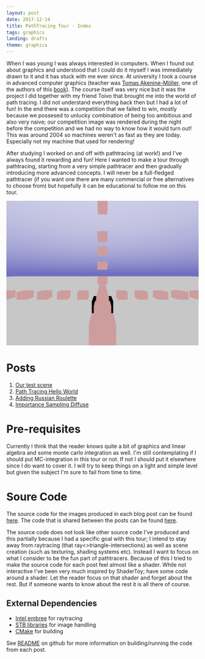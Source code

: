 ```yaml
---
layout: post
date: 2017-12-14
title: PathTracing Tour - Index
tags: graphics
landing: drafts
theme: graphics
---
```

When I was young I was always interested in computers. When I found out about graphics and understood that I could do it myself I was immediately drawn to it and it has stuck with me ever since. At university I took a course in advanced computer graphics (teacher was [Tomas Akenine-Möller](@inversepixel), one of the authors of this [book](http://www.realtimerendering.com/book.html)). The course itself was very nice but it was the project I did together with my friend Toivo that brought me into the world of path tracing. I did not understand everything back then but I had a lot of fun! In the end there was a competition that we failed to win, mostly because we possesed to unlucky combination of being too ambitious and also very naive; our competition image was rendered during the night before the competition and we had no way to know how it would turn out! This was around 2004 so machines weren't as fast as they are today. Especially not my machine that used for rendering!

After studying I worked on and off with pathtracing (at work!) and I've always found it rewarding and fun! Here I wanted to make a tour through pathtracing, starting from a very simple pathtracer and then gradually introducing more advanced concepts. I will never be a full-fledged pathtracer (if you want one there are many commercial or free alternatives to choose from) but hopefully it can be educational to follow me on this tour.

![Sneak peak!](images/pathtracing-tour/image2-1.png)

# Posts

1. [Our test scene](/pathtracing-tour-1)
2. [Path Tracing Hello World](/pathtracing-tour-2)
3. [Adding Russian Roulette](/pathtracing-tour-3)
4. [Importance Sampling Diffuse](/pathtracing-tour-4)

# Pre-requisites

Currently I think that the reader knows quite a bit of graphics and linear algebra and some monte carlo integration as well. I'm still contemplating if I should put MC-integration in this tour or not. If not I should put it elsewhere since I do want to cover it. I will try to keep things on a light and simple level but given the subject I'm sure to fail from time to time.

# Soure Code

The source code for the images produced in each blog post can be found [here](https://github.com/breakin/pathtracer). The code that is shared between the posts can be found [here](https://github.com/breakin/pathtracer/tree/master/shared_code).

The source code does not look like other source code I've produced and this partially because I had a specific goal with this tour; I intend to stay away from raytracing (that ray<>triangle-intersections) as well as scene creation (such as texturing, shading systems etc). Instead I want to focus on what I consider to be the fun part of pathtracers. Because of this I tried to make the source code for each post feel almost like a shader. While not interactive I've been very much inspired by ShaderToy; have some code around a shader. Let the reader focus on that shader and forget about the rest. But if someone wants to know about the rest it is all there of course.

## External Dependencies

* [Intel embree](https://embree.github.io) for raytracing
* [STB libraries](https://github.com/nothings/stb) for image handling
* [CMake](https://cmake.org/) for building

See [README](https://github.com/breakin/pathtracer/blob/master/README.md) on github for more information on building/running the code from each post.